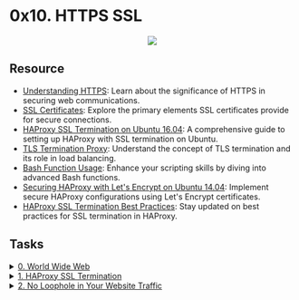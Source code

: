 # 0x10. HTTPS SSL 

<p align="center">
  <img src="https://s3.amazonaws.com/intranet-projects-files/holbertonschool-sysadmin_devops/276/FlhGPEK.png"/>
</p>

## Resource

- [Understanding HTTPS](https://www.instantssl.com/http-vs-https): Learn about the significance of HTTPS in securing web communications.
- [SSL Certificates](https://www.sslshopper.com/why-ssl-the-purpose-of-using-ssl-certificates.html): Explore the primary elements SSL certificates provide for secure connections.
- [HAProxy SSL Termination on Ubuntu 16.04](https://devops.ionos.com/tutorials/install-and-configure-haproxy-load-balancer-on-ubuntu-1604/): A comprehensive guide to setting up HAProxy with SSL termination on Ubuntu.
- [TLS Termination Proxy](https://en.wikipedia.org/wiki/TLS_termination_proxy): Understand the concept of TLS termination and its role in load balancing.
- [Bash Function Usage](https://tldp.org/LDP/abs/html/complexfunct.html): Enhance your scripting skills by diving into advanced Bash functions.
- [Securing HAProxy with Let's Encrypt on Ubuntu 14.04](https://www.digitalocean.com/community/tutorials/how-to-secure-haproxy-with-let-s-encrypt-on-ubuntu-14-04): Implement secure HAProxy configurations using Let's Encrypt certificates.
- [HAProxy SSL Termination Best Practices](https://www.haproxy.com/blog/haproxy-ssl-termination/): Stay updated on best practices for SSL termination in HAProxy.

## Tasks

<details>
<summary><a href="./0-world_wide_web">0. World Wide Web</a></summary><br>
<a href='https://postimg.cc/w3QxtHzN' target='_blank'><img src='https://i.postimg.cc/Y2Jvsqyd/image.png' border='0' alt='image'/></a>
</details>

<details>
<summary><a href="./1-haproxy_ssl_termination">1. HAProxy SSL Termination</a></summary><br>
<a href='https://postimages.org/' target='_blank'><img src='https://i.postimg.cc/jSy72SG2/image.png' border='0' alt='image'/></a>
</details>

<details>
<summary><a href="./100-redirect_http_to_https">2. No Loophole in Your Website Traffic</a></summary><br>
<a href='https://postimages.org/' target='_blank'><img src='https://i.postimg.cc/Njtg78N1/image.png' border='0' alt='image'/></a>
</details>
